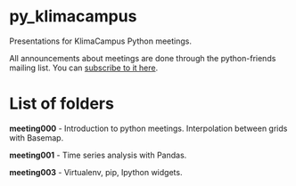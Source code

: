 py_klimacampus
==============

Presentations for KlimaCampus Python meetings.

All announcements about meetings are done through the python-friends mailing list. You can [subscribe to it here](https://lists.zmaw.de/mailman/listinfo/python-friends).

List of folders
==

**meeting000** - Introduction to python meetings. Interpolation between grids with Basemap.

**meeting001** - Time series analysis with Pandas.

**meeting003** - Virtualenv,  pip, Ipython widgets.
